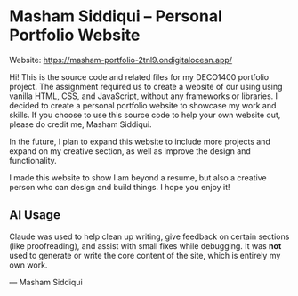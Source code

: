 # Masham Siddiqui – Personal Portfolio Website

Website: https://masham-portfolio-2tnl9.ondigitalocean.app/

Hi! This is the source code and related files for my DECO1400 portfolio project. The assignment required us to create a website of our using using vanilla HTML, CSS, and JavaScript, without any frameworks or libraries. I decided to create a personal portfolio website to showcase my work and skills. If you choose to use this source code to help your own website out, please do credit me, Masham Siddiqui.

In the future, I plan to expand this website to include more projects and expand on my creative section, as well as improve the design and functionality.

I made this website to show I am beyond a resume, but also a creative person who can design and build things. I hope you enjoy it!

## AI Usage

Claude was used to help clean up writing, give feedback on certain sections (like proofreading), and assist with small fixes while debugging. It was **not** used to generate or write the core content of the site, which is entirely my own work.

— Masham Siddiqui
